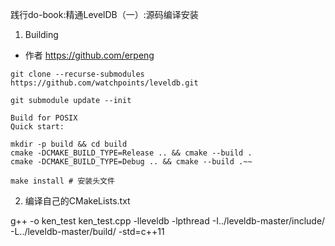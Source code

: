 


践行do-book:精通LevelDB（一）:源码编译安装

1. Building

- 作者 https://github.com/erpeng
~~~
git clone --recurse-submodules https://github.com/watchpoints/leveldb.git

git submodule update --init

Build for POSIX
Quick start:

mkdir -p build && cd build
cmake -DCMAKE_BUILD_TYPE=Release .. && cmake --build .
cmake -DCMAKE_BUILD_TYPE=Debug .. && cmake --build .~~

make install # 安装头文件
~~~

2. 编译自己的CMakeLists.txt

g++ -o ken_test ken_test.cpp -lleveldb -lpthread -I../leveldb-master/include/ -L../leveldb-master/build/ -std=c++11









